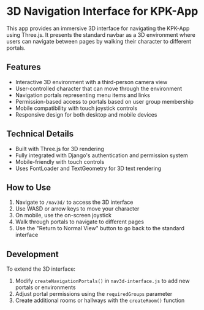 # 3D Navigation Interface for KPK-App

This app provides an immersive 3D interface for navigating the KPK-App using Three.js. 
It presents the standard navbar as a 3D environment where users can navigate between pages
by walking their character to different portals.

## Features

- Interactive 3D environment with a third-person camera view
- User-controlled character that can move through the environment
- Navigation portals representing menu items and links
- Permission-based access to portals based on user group membership
- Mobile compatibility with touch joystick controls
- Responsive design for both desktop and mobile devices

## Technical Details

- Built with Three.js for 3D rendering
- Fully integrated with Django's authentication and permission system
- Mobile-friendly with touch controls
- Uses FontLoader and TextGeometry for 3D text rendering

## How to Use

1. Navigate to `/nav3d/` to access the 3D interface
2. Use WASD or arrow keys to move your character
3. On mobile, use the on-screen joystick
4. Walk through portals to navigate to different pages
5. Use the "Return to Normal View" button to go back to the standard interface

## Development

To extend the 3D interface:

1. Modify `createNavigationPortals()` in `nav3d-interface.js` to add new portals or environments
2. Adjust portal permissions using the `requiredGroups` parameter
3. Create additional rooms or hallways with the `createRoom()` function 